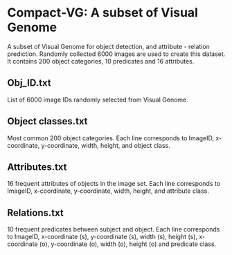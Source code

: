 # Compact-VG: A subset of Visual Genome

A subset of Visual Genome for object detection, and attribute - relation prediction. Randomly collected 6000 images are used to create this dataset. It contains 200 object categories, 10 predicates and 16 attributes. 

## Obj_ID.txt

List of 6000 image IDs randomly selected from Visual Genome.

## Object classes.txt

Most common 200 object categories. Each line corresponds to ImageID, x-coordinate, y-coordinate, width, height, and object class.

## Attributes.txt

16 frequent attributes of objects in the image set. Each line corresponds to ImageID, x-coordinate, y-coordinate, width, height, and attribute class.  

## Relations.txt

10 frequent predicates between subject and object. Each line corresponds to ImageID, x-coordinate (s), y-coordinate (s), width (s), height (s), x-coordinate (o), y-coordinate (o), width (o), height (o) and predicate class. 
